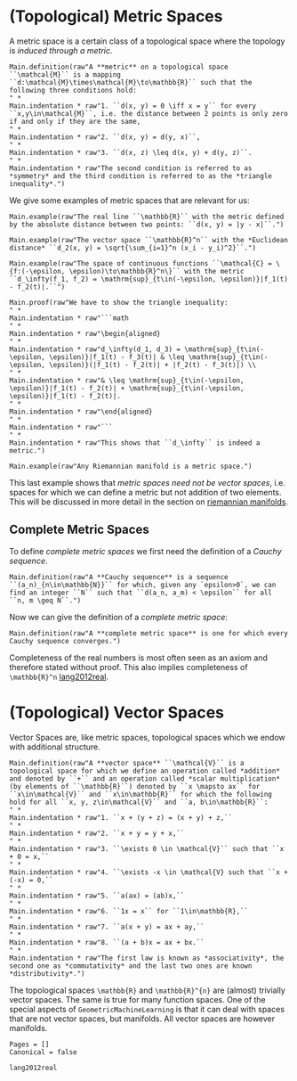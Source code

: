 # (Topological) Metric Spaces 

A metric space is a certain class of a topological space where the topology is *induced through a metric*.

```@eval
Main.definition(raw"A **metric** on a topological space ``\mathcal{M}`` is a mapping ``d:\mathcal{M}\times\mathcal{M}\to\mathbb{R}`` such that the following three conditions hold: 
" * 
Main.indentation * raw"1. ``d(x, y) = 0 \iff x = y`` for every ``x,y\in\mathcal{M}``, i.e. the distance between 2 points is only zero if and only if they are the same,
" * 
Main.indentation * raw"2. ``d(x, y) = d(y, x)``,
" *
Main.indentation * raw"3. ``d(x, z) \leq d(x, y) + d(y, z)``.
" *
Main.indentation * raw"The second condition is referred to as *symmetry* and the third condition is referred to as the *triangle inequality*.")
```

We give some examples of metric spaces that are relevant for us: 

```@eval
Main.example(raw"The real line ``\mathbb{R}`` with the metric defined by the absolute distance between two points: ``d(x, y) = |y - x|``.")
```

```@eval
Main.example(raw"The vector space ``\mathbb{R}^n`` with the *Euclidean distance* ``d_2(x, y) = \sqrt{\sum_{i=1}^n (x_i - y_i)^2}``.")
```

```@eval
Main.example(raw"The space of continuous functions ``\mathcal{C} = \{f:(-\epsilon, \epsilon)\to\mathbb{R}^n\}`` with the metric ``d_\infty(f_1, f_2) = \mathrm{sup}_{t\in(-\epsilon, \epsilon)}|f_1(t) - f_2(t)|.``")
```

```@eval
Main.proof(raw"We have to show the triangle inequality: 
" * 
Main.indentation * raw"```math
" * 
Main.indentation * raw"\begin{aligned}
" *
Main.indentation * raw"d_\infty(d_1, d_3) = \mathrm{sup}_{t\in(-\epsilon, \epsilon)}|f_1(t) - f_3(t)| & \leq \mathrm{sup}_{t\in(-\epsilon, \epsilon)}(|f_1(t) - f_2(t)| + |f_2(t) - f_3(t)|) \\
" *
Main.indentation * raw"& \leq \mathrm{sup}_{t\in(-\epsilon, \epsilon)}|f_1(t) - f_2(t)| + \mathrm{sup}_{t\in(-\epsilon, \epsilon)}|f_1(t) - f_2(t)|.
" * 
Main.indentation * raw"\end{aligned}
" * 
Main.indentation * raw"```
" *
Main.indentation * raw"This shows that ``d_\infty`` is indeed a metric.")
```

```@eval
Main.example(raw"Any Riemannian manifold is a metric space.")
```

This last example shows that *metric spaces need not be vector spaces*, i.e. spaces for which we can define a metric but not addition of two elements. This will be discussed in more detail in the section on [riemannian manifolds](@ref "Riemannian Manifolds").

## Complete Metric Spaces

To define *complete metric spaces* we first need the definition of a *Cauchy sequence*.

```@eval
Main.definition(raw"A **Cauchy sequence** is a sequence ``(a_n)_{n\in\mathbb{N}}`` for which, given any `epsilon>0`, we can find an integer ``N`` such that ``d(a_n, a_m) < \epsilon`` for all ``n, m \geq N``.")
```

Now we can give the definition of a *complete metric space*:

```@eval
Main.definition(raw"A **complete metric space** is one for which every Cauchy sequence converges.")
```

Completeness of the real numbers is most often seen as an axiom and therefore stated without proof. This also implies completeness of ``\mathbb{R}^n`` [lang2012real](@cite).


# (Topological) Vector Spaces

Vector Spaces are, like metric spaces, topological spaces which we endow with additional structure. 

```@eval
Main.definition(raw"A **vector space** ``\mathcal{V}`` is a topological space for which we define an operation called *addition* and denoted by ``+`` and an operation called *scalar multiplication* (by elements of ``\mathbb{R}``) denoted by ``x \mapsto ax`` for ``x\in\mathcal{V}`` and ``x\in\mathbb{R}`` for which the following hold for all ``x, y, z\in\mathcal{V}`` and ``a, b\in\mathbb{R}``:
" * 
Main.indentation * raw"1. ``x + (y + z) = (x + y) + z,``
" * 
Main.indentation * raw"2. ``x + y = y + x,``
" * 
Main.indentation * raw"3. ``\exists 0 \in \mathcal{V}`` such that ``x + 0 = x,``
" * 
Main.indentation * raw"4. ``\exists -x \in \mathcal{V} such that ``x + (-x) = 0,``
" * 
Main.indentation * raw"5. ``a(ax) = (ab)x,``
" * 
Main.indentation * raw"6. ``1x = x`` for ``1\in\mathbb{R},``
" * 
Main.indentation * raw"7. ``a(x + y) = ax + ay,``
" * 
Main.indentation * raw"8. ``(a + b)x = ax + bx.``
" * 
Main.indentation * raw"The first law is known as *associativity*, the second one as *commutativity* and the last two ones are known *distributivity*.")
```

The topological spaces ``\mathbb{R}`` and ``\mathbb{R}^{n}`` are (almost) trivially vector spaces. The same is true for many function spaces. One of the special aspects of `GeometricMachineLearning` is that it can deal with spaces that are not vector spaces, but manifolds. All vector spaces are however manifolds.  

```@bibliography
Pages = []
Canonical = false

lang2012real
```